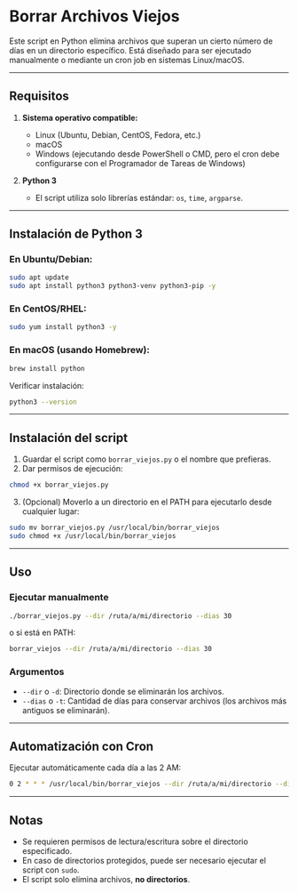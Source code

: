 # Borrar Archivos Viejos

Este script en Python elimina archivos que superan un cierto número de días en un directorio específico.
Está diseñado para ser ejecutado manualmente o mediante un cron job en sistemas Linux/macOS.

---

## Requisitos

1. **Sistema operativo compatible:**

   * Linux (Ubuntu, Debian, CentOS, Fedora, etc.)
   * macOS
   * Windows (ejecutando desde PowerShell o CMD, pero el cron debe configurarse con el Programador de Tareas de Windows)

2. **Python 3**

   * El script utiliza solo librerías estándar: `os`, `time`, `argparse`.

---

## Instalación de Python 3

### En Ubuntu/Debian:

```bash
sudo apt update
sudo apt install python3 python3-venv python3-pip -y
```

### En CentOS/RHEL:

```bash
sudo yum install python3 -y
```

### En macOS (usando Homebrew):

```bash
brew install python
```

Verificar instalación:

```bash
python3 --version
```

---

## Instalación del script

1. Guardar el script como `borrar_viejos.py` o el nombre que prefieras.
2. Dar permisos de ejecución:

```bash
chmod +x borrar_viejos.py
```

3. (Opcional) Moverlo a un directorio en el PATH para ejecutarlo desde cualquier lugar:

```bash
sudo mv borrar_viejos.py /usr/local/bin/borrar_viejos
sudo chmod +x /usr/local/bin/borrar_viejos
```

---

## Uso

### Ejecutar manualmente

```bash
./borrar_viejos.py --dir /ruta/a/mi/directorio --dias 30
```

o si está en PATH:

```bash
borrar_viejos --dir /ruta/a/mi/directorio --dias 30
```

### Argumentos

* `--dir` o `-d`: Directorio donde se eliminarán los archivos.
* `--dias` o `-t`: Cantidad de días para conservar archivos (los archivos más antiguos se eliminarán).

---

## Automatización con Cron

Ejecutar automáticamente cada día a las 2 AM:

```bash
0 2 * * * /usr/local/bin/borrar_viejos --dir /ruta/a/mi/directorio --dias 30
```

---

## Notas

* Se requieren permisos de lectura/escritura sobre el directorio especificado.
* En caso de directorios protegidos, puede ser necesario ejecutar el script con `sudo`.
* El script solo elimina archivos, **no directorios**.

